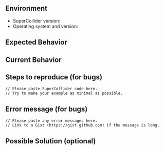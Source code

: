 <!--- Provide a general summary of the issue in the Title above -->

## Environment
* SuperCollider version:
* Operating system and version:
<!--- Include any other relevant details about your environment (Qt version, audio driver, etc.) -->

## Expected Behavior
<!--- If you're describing a bug, tell us what should happen -->
<!--- If you're suggesting a change/improvement, tell us how it should work -->

## Current Behavior
<!--- If describing a bug, tell us what happens instead of the expected behavior -->
<!--- If suggesting a change/improvement, explain the difference from current behavior -->

## Steps to reproduce (for bugs)

```supercollider
// Please paste SuperCollider code here.
// Try to make your example as minimal as possible.
```

## Error message (for bugs)

```
// Please paste any error messages here.
// Link to a Gist (https://gist.github.com) if the message is long.
```

## Possible Solution (optional)
<!--- Not obligatory, but suggest a fix/reason for the bug, -->
<!--- or ideas how to implement the addition or change -->

<!--- Thanks for contributing! -->
